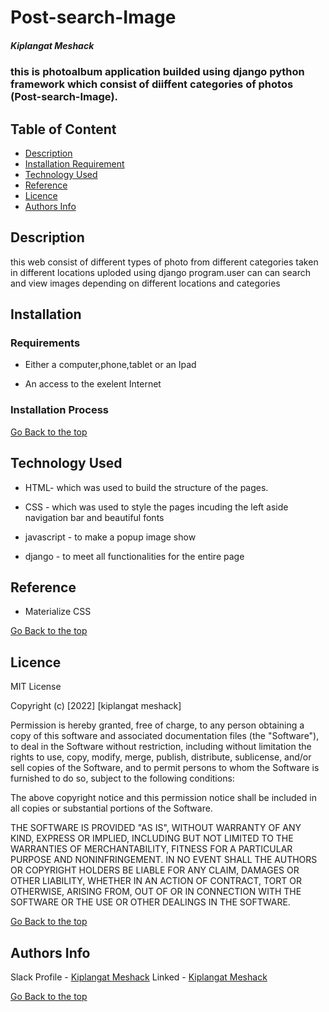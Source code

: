 # Post-search-Image

##### Kiplangat Meshack

### this is photoalbum application builded using django python framework which consist of diiffent categories of photos (Post-search-Image).

## Table of Content

- [Description](#description)
- [Installation Requirement](#Installation)
- [Technology Used](#technology-used)
- [Reference](#reference)
- [Licence](#licence)
- [Authors Info](#author-Info)

## Description
 
<p>this web consist of different types of photo from different categories taken in different locations uploded using django program.user can can search and view images depending on different locations and categories
</p>

## Installation

### Requirements

- Either a computer,phone,tablet or an Ipad 

- An access to the exelent Internet

### Installation Process

[Go Back to the top](#Post-search-Image)

## Technology Used

- HTML- which was used to build the structure of the pages.

- CSS - which was used to style the pages incuding the left aside navigation bar and beautiful fonts

- javascript - to make a popup image show

- django - to meet all functionalities for the entire page

## Reference

- Materialize CSS

[Go Back to the top](#Post-search-Image)

## Licence

MIT License

Copyright (c) [2022] [kiplangat meshack]

Permission is hereby granted, free of charge, to any person obtaining a copy
of this software and associated documentation files (the "Software"), to deal
in the Software without restriction, including without limitation the rights
to use, copy, modify, merge, publish, distribute, sublicense, and/or sell
copies of the Software, and to permit persons to whom the Software is
furnished to do so, subject to the following conditions:

The above copyright notice and this permission notice shall be included in all
copies or substantial portions of the Software.

THE SOFTWARE IS PROVIDED "AS IS", WITHOUT WARRANTY OF ANY KIND, EXPRESS OR
IMPLIED, INCLUDING BUT NOT LIMITED TO THE WARRANTIES OF MERCHANTABILITY,
FITNESS FOR A PARTICULAR PURPOSE AND NONINFRINGEMENT. IN NO EVENT SHALL THE
AUTHORS OR COPYRIGHT HOLDERS BE LIABLE FOR ANY CLAIM, DAMAGES OR OTHER
LIABILITY, WHETHER IN AN ACTION OF CONTRACT, TORT OR OTHERWISE, ARISING FROM,
OUT OF OR IN CONNECTION WITH THE SOFTWARE OR THE USE OR OTHER DEALINGS IN THE
SOFTWARE.

[Go Back to the top](#Post-search-Image)

## Authors Info

Slack Profile - [Kiplangat Meshack](https://moringaclassroom.slack.com/team/U02TWD73YSE)
Linked - [Kiplangat Meshack](https://www.linkedin.com/in/kiplangat-meshack-411598216/)

[Go Back to the top](#Post-search-Image )